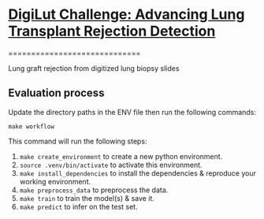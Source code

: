 # [DigiLut Challenge: Advancing Lung Transplant Rejection Detection](https://www.trustii.io/en/post/join-the-digilut-challenge-advancing-lung-transplant-rejection-detection)
=============================

Lung graft rejection from digitized lung biopsy slides

Evaluation process
------------
Update the directory paths in the ENV file then run the following commands:

```make workflow```

This command will run the following steps:

1. `make create_environment` to create a new python environment.
2. `source .venv/bin/activate` to activate this environment.
3. `make install_dependencies` to install the dependencies & reproduce your working environment.
4. `make preprocess_data` to preprocess the data.
5. `make train` to train the model(s) & save it.
6. `make predict` to infer on the test set.
